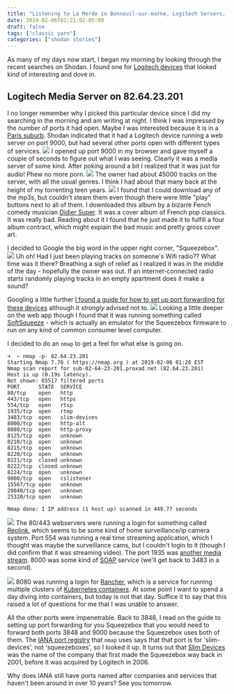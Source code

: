 ```yaml
---
title: "Listening to La Merde in Bonneuil-sur-marne, Logitech Servers, the Squeezebox, and Becoming the Ghost in the Wifi Connected Radio"
date: 2019-02-06T01:21:02-05:00
draft: false
tags: ["classic yarn"]
categories: ["shodan stories"]
---
```


As many of my days now start, I began my morning by looking through the recent searches on Shodan. I found one for [Logitech devices](https://www.logitech.com/en-us) that looked kind of interesting and dove in.

## Logitech Media Server on 82.64.23.201
I no longer remember why I picked this particular device since I did my searching in the morning and am writing at night. I think I was impressed by the number of ports it had open. Maybe I was interested because it is in a [Paris suburb](https://en.wikipedia.org/wiki/Bonneuil-sur-Marne). Shodan indicated that it had a Logitech device running a web server on port 9000, but had several other ports open with different types of services.
![](/images/100Days/Day34/firstlook.png)
I opened up port 9000 in my browser and gave myself a couple of seconds to figure out what I was seeing. Clearly it was a media server of some kind. After poking around a bit I realized that it was just for audio! Phew no more porn.
![](/images/100Days/Day34/genres.png)
The owner had about 45000 tracks on the server, with all the usual genres. I think I had about that many back at the height of my torrenting teen years.
![](/images/100Days/Day34/merde.png)
I found that I could download any of the mp3s, but couldn't steam them even though there were little "play" buttons next to all of them. I downloaded this album by a bizarre Fench comedy musician [Didier Super](https://fr.wikipedia.org/wiki/Didier_Super). It was a cover album of French pop classics. It was really bad. Reading about it I found that he just made it to fulfill a four album contract, which might explain the bad music and pretty gross cover art.

I decided to Google the big word in the upper right corner, "Squeezebox".
![](/images/100Days/Day34/squeezebox.png)
Uh oh! Had I just been playing tracks on someone's Wifi radio?? What time was it there? Breathing a sigh of relief as I realized it was in the middle of the day - hopefully the owner was out. If an internet-connected radio starts randomly playing tracks in an empty apartment does it make a sound?


Googling a little further [I found a guide for how to set up port forwarding for these devices](http://wiki.slimdevices.com/index.php/Connecting_remotely) although it _strongly_ advised not to.
![](/images/100Days/Day34/softsqueeze.png)
Looking a little deeper on the web app though I found that it was running something called [SoftSqueeze](http://softsqueeze.sourceforge.net/) - which is actually an emulator for the Squeezebox firmware to run on any kind of common consumer level computer.

I decided to do an `nmap` to get a feel for what else is going on.
```
➜  ~ nmap -p- 82.64.23.201
Starting Nmap 7.70 ( https://nmap.org ) at 2019-02-06 01:26 EST
Nmap scan report for sub-82-64-23-201.proxad.net (82.64.23.201)
Host is up (0.19s latency).
Not shown: 65517 filtered ports
PORT      STATE  SERVICE
80/tcp    open   http
443/tcp   open   https
554/tcp   open   rtsp
1935/tcp  open   rtmp
3483/tcp  open   slim-devices
8000/tcp  open   http-alt
8080/tcp  open   http-proxy
8125/tcp  open   unknown
8210/tcp  open   unknown
8215/tcp  open   unknown
8220/tcp  open   unknown
8221/tcp  closed unknown
8222/tcp  closed unknown
8224/tcp  open   unknown
9000/tcp  open   cslistener
15567/tcp open   unknown
20040/tcp open   unknown
25320/tcp open   unknown

Nmap done: 1 IP address (1 host up) scanned in 449.77 seconds
```
![](/images/100Days/Day34/reolink.png)
The 80/443 webservers were running a login for something called [Reolink](https://reolink.com), which seems to be some kind of home surveillance/ip camera system. Port 554 was running a real time streaming application, which I thought was maybe the surveillance cams, but I couldn't login to it (though I did confirm that it was streaming video). The port 1935 was [another media stream](https://en.wikipedia.org/wiki/Real-Time_Messaging_Protocol). 8000 was some kind of [SOAP](https://en.wikipedia.org/wiki/SOAP) service (we'll get back to 3483 in a second).

![](/images/100Days/Day34/rancher.png)
8080 was running a login for [Rancher](https://rancher.com/), which is a service for running multiple clusters of [Kubernetes containers](https://kubernetes.io/docs/concepts/overview/what-is-kubernetes/). At some point I want to spend a day diving into containers, but today is not that day. Suffice it to say that this raised a lot of questions for me that I was unable to answer.

All the other ports were impenetrable. Back to 3848, I read on the guide to setting up port forwarding for you Squeezebox that you would need to forward both ports 3848 and 9000 because the Squeezebox uses both of them. The [IANA port registry](https://www.iana.org/assignments/service-names-port-numbers/service-names-port-numbers.xhtml) that `nmap` uses says that that port is for 'slim-devices', not 'squeezeboxes', so I looked it up. It turns out that [Slim Devices](https://en.wikipedia.org/wiki/Slim_Devices) was the name of the company that first made the Squeezebox way back in 2001, before it was acquired by Logitech in 2006.

Why does IANA still have ports named after companies and services that haven't been around in over 10 years? See you tomorrow.
